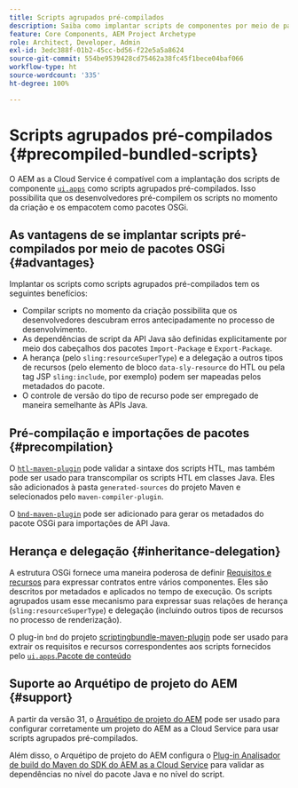 ```yaml
---
title: Scripts agrupados pré-compilados
description: Saiba como implantar scripts de componentes por meio de pacotes OSGi no Cloud Service do Adobe Experience Manager.
feature: Core Components, AEM Project Archetype
role: Architect, Developer, Admin
exl-id: 3edc388f-01b2-45cc-bd56-f22e5a5a8624
source-git-commit: 554be9539428cd75462a38fc45f1bece04baf066
workflow-type: ht
source-wordcount: '335'
ht-degree: 100%

---
```



# Scripts agrupados pré-compilados {#precompiled-bundled-scripts}

O AEM as a Cloud Service é compatível com a implantação dos scripts de componente [`ui.apps`](https://experienceleague.adobe.com/docs/experience-manager-cloud-service/implementing/developing/aem-project-content-package-structure.html?lang=pt-BR#code-packages-%2F-osgi-bundles) como scripts agrupados pré-compilados. Isso possibilita que os desenvolvedores pré-compilem os scripts no momento da criação e os empacotem como pacotes OSGi.

## As vantagens de se implantar scripts pré-compilados por meio de pacotes OSGi {#advantages}

Implantar os scripts como scripts agrupados pré-compilados tem os seguintes benefícios:

+ Compilar scripts no momento da criação possibilita que os desenvolvedores descubram erros antecipadamente no processo de desenvolvimento.
+ As dependências de script da API Java são definidas explicitamente por meio dos cabeçalhos dos pacotes `Import-Package` e `Export-Package`.
+ A herança (pelo `sling:resourceSuperType`) e a delegação a outros tipos de recursos (pelo elemento de bloco `data-sly-resource` do HTL ou pela tag JSP `sling:include`, por exemplo) podem ser mapeadas pelos metadados do pacote.
+ O controle de versão do tipo de recurso pode ser empregado de maneira semelhante às APIs Java.

## Pré-compilação e importações de pacotes {#precompilation}

O [`htl-maven-plugin`](https://sling.apache.org/components/htl-maven-plugin/index.html) pode validar a sintaxe dos scripts HTL, mas também pode ser usado para transcompilar os scripts HTL em classes Java. Eles são adicionados à pasta `generated-sources` do projeto Maven e selecionados pelo `maven-compiler-plugin`.

O [`bnd-maven-plugin`](https://github.com/bndtools/bnd/tree/master/maven/bnd-maven-plugin) pode ser adicionado para gerar os metadados do pacote OSGi para importações de API Java.

## Herança e delegação {#inheritance-delegation}

A estrutura OSGi fornece uma maneira poderosa de definir [Requisitos e recursos](https://docs.osgi.org/specification/osgi.core/7.0.0/framework.module.html#framework.module.dependencies) para expressar contratos entre vários componentes. Eles são descritos por metadados e aplicados no tempo de execução. Os scripts agrupados usam esse mecanismo para expressar suas relações de herança (`sling:resourceSuperType`) e delegação (incluindo outros tipos de recursos no processo de renderização).

O plug-in `bnd` do projeto [scriptingbundle-maven-plugin](https://sling.apache.org/components/scriptingbundle-maven-plugin/bnd.html) pode ser usado para extrair os requisitos e recursos correspondentes aos scripts fornecidos pelo [`ui.apps`.Pacote de conteúdo ](https://experienceleague.adobe.com/docs/experience-manager-cloud-service/implementing/developing/aem-project-content-package-structure.html?lang=pt-BR#code-packages-%2F-osgi-bundles)

## Suporte ao Arquétipo de projeto do AEM {#support}

A partir da versão 31, o [Arquétipo de projeto do AEM](https://experienceleague.adobe.com/docs/experience-manager-core-components/using/developing/archetype/using.html?lang=pt-BR) pode ser usado para configurar corretamente um projeto do AEM as a Cloud Service para usar scripts agrupados pré-compilados.

Além disso, o Arquétipo de projeto do AEM configura o [Plug-in Analisador de build do Maven do SDK do AEM as a Cloud Service](/help/developing/archetype/build-analyzer-maven-plugin.md) para validar as dependências no nível do pacote Java e no nível do script.
